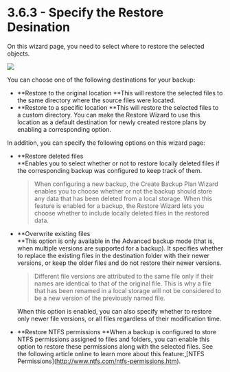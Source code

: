 # 3.6.3 - Specify the Restore Desination

On this wizard page, you need to select where to restore the selected objects.

![](https://github.com/robertzakiev/gitbook/tree/703d9f96af3546d5a85e17cd24df8e3834d130e4/assets/specify-restore-destination.png)

You can choose one of the following destinations for your backup:

* **Restore to the original location   **This will restore the selected files to the same directory where the source files were located.
* **Restore to a specific location   **This will restore the selected files to a custom directory. You can make the Restore Wizard to use this location as a default destination for newly created restore plans by enabling a corresponding option.

In addition, you can specify the following options on this wizard page:

* **Restore deleted files    
  **Enables you to select whether or not to restore locally deleted files if the corresponding backup was configured to keep track of them.

  > When configuring a new backup, the Create Backup Plan Wizard enables you to choose whether or not the backup should store any data that has been deleted from a local storage. When this feature is enabled for a backup, the Restore Wizard lets you choose whether to include locally deleted files in the restored data.​

* **Overwrite existing files    
  **This option is only available in the Advanced backup mode \(that is, when multiple versions are supported for a backup\). It specifies whether to replace the existing files in the destination folder with their newer versions, or keep the older files and do not restore their newer versions.

  > Different file versions are attributed to the same file only if their names are identical to that of the original file. This is why a file that has been renamed in a local storage will not be considered to be a new version of the previously named file.

  When this option is enabled, you can also specify whether to restore only newer file versions, or all files regardless of their modification time.

* **Restore NTFS permissions   **When a backup is configured to store NTFS permissions assigned to files and folders, you can enable this option to restore these permissions along with the selected files. See the following article online to learn more about this feature:[ ](http://www.ntfs.com/ntfs-permissions.htm.)[NTFS Permissions](http://www.ntfs.com/ntfs-permissions.htm).

